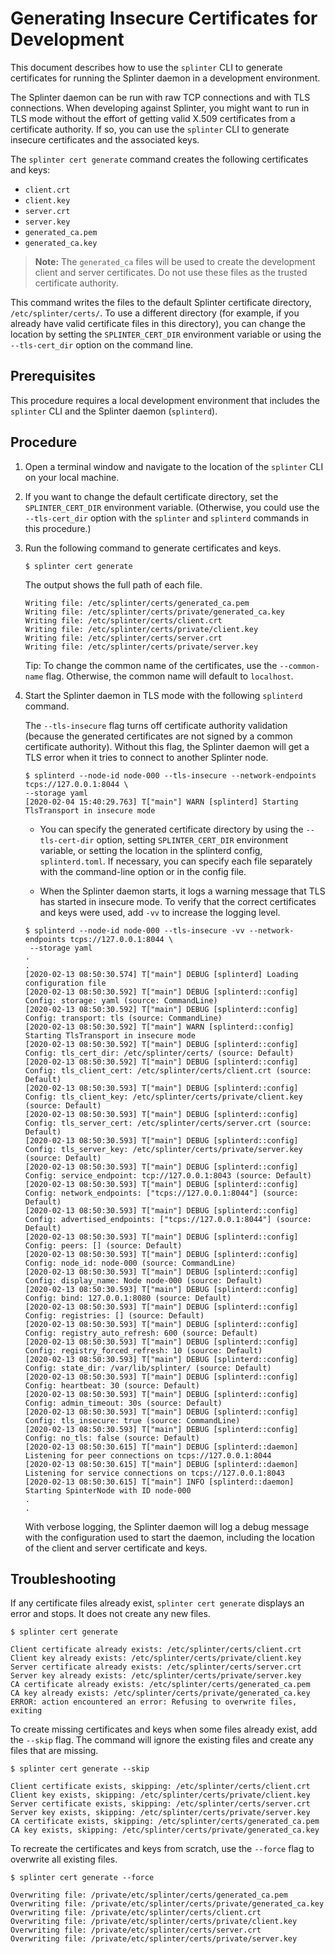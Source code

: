 # Generating Insecure Certificates for Development

<!--
  Copyright 2018-2020 Cargill Incorporated
  Licensed under Creative Commons Attribution 4.0 International License
  https://creativecommons.org/licenses/by/4.0/
-->

This document describes how to use the `splinter` CLI to generate certificates
for running the Splinter daemon in a development environment.

The Splinter daemon can be run with raw TCP connections and with TLS
connections. When developing against Splinter, you might want to run in TLS mode
without the effort of getting valid X.509 certificates from a certificate
authority. If so, you can use the `splinter` CLI to generate insecure
certificates and the associated keys.

The `splinter cert generate` command creates the following certificates and
keys:
  - `client.crt`
  - `client.key`
  - `server.crt`
  - `server.key`
  - `generated_ca.pem`
  - `generated_ca.key`

> **Note:** The `generated_ca` files will be used to create the development
> client and server certificates. Do not use these files as the trusted
> certificate authority.

This command writes the files to the default Splinter certificate directory,
`/etc/splinter/certs/`. To use a different directory (for example, if you
already have valid certificate files in this directory), you can change the
location by setting the `SPLINTER_CERT_DIR` environment variable or using the
`--tls-cert_dir` option on the command line.

## Prerequisites

This procedure requires a local development environment that includes the
`splinter` CLI and the Splinter daemon (`splinterd`).

## Procedure

1. Open a terminal window and navigate to the location of the `splinter` CLI
   on your local machine.

1. If you want to change the default certificate directory, set the
   `SPLINTER_CERT_DIR` environment variable. (Otherwise, you could
   use the `--tls-cert_dir` option with the `splinter` and `splinterd`
   commands in this procedure.)

1. Run the following command to generate certificates and keys.

   ``` console
   $ splinter cert generate
   ```

   The output shows the full path of each file.

   ``` console
   Writing file: /etc/splinter/certs/generated_ca.pem
   Writing file: /etc/splinter/certs/private/generated_ca.key
   Writing file: /etc/splinter/certs/client.crt
   Writing file: /etc/splinter/certs/private/client.key
   Writing file: /etc/splinter/certs/server.crt
   Writing file: /etc/splinter/certs/private/server.key
   ```

   Tip: To change the common name of the certificates, use the `--common-name`
   flag. Otherwise, the common name will default to `localhost`.

1. Start the Splinter daemon in TLS mode with the following `splinterd` command.

   The `--tls-insecure` flag turns off certificate authority validation (because
   the generated certificates are not signed by a common certificate authority).
   Without this flag, the Splinter daemon will get a TLS error when it tries to
   connect to another Splinter node.

   ``` console
   $ splinterd --node-id node-000 --tls-insecure --network-endpoints tcps://127.0.0.1:8044 \
   --storage yaml
   [2020-02-04 15:40:29.763] T["main"] WARN [splinterd] Starting TlsTransport in insecure mode
   ```

   * You can specify the generated certificate directory by using the
    `--tls-cert-dir` option, setting `SPLINTER_CERT_DIR` environment variable,
    or setting the location in the splinterd config, `splinterd.toml`. If
    necessary, you can specify each file separately with the command-line option
    or in the config file.

   * When the Splinter daemon starts, it logs a warning message that TLS
     has started in insecure mode. To verify that the correct certificates and
     keys were used, add `-vv` to increase the logging level.

   ``` console
   $ splinterd --node-id node-000 --tls-insecure -vv --network-endpoints tcps://127.0.0.1:8044 \
    --storage yaml
   .
   .
   [2020-02-13 08:50:30.574] T["main"] DEBUG [splinterd] Loading configuration file
   [2020-02-13 08:50:30.592] T["main"] DEBUG [splinterd::config] Config: storage: yaml (source: CommandLine)
   [2020-02-13 08:50:30.592] T["main"] DEBUG [splinterd::config] Config: transport: tls (source: CommandLine)
   [2020-02-13 08:50:30.592] T["main"] WARN [splinterd::config] Starting TlsTransport in insecure mode
   [2020-02-13 08:50:30.592] T["main"] DEBUG [splinterd::config] Config: tls_cert_dir: /etc/splinter/certs/ (source: Default)
   [2020-02-13 08:50:30.592] T["main"] DEBUG [splinterd::config] Config: tls_client_cert: /etc/splinter/certs/client.crt (source: Default)
   [2020-02-13 08:50:30.593] T["main"] DEBUG [splinterd::config] Config: tls_client_key: /etc/splinter/certs/private/client.key (source: Default)
   [2020-02-13 08:50:30.593] T["main"] DEBUG [splinterd::config] Config: tls_server_cert: /etc/splinter/certs/server.crt (source: Default)
   [2020-02-13 08:50:30.593] T["main"] DEBUG [splinterd::config] Config: tls_server_key: /etc/splinter/certs/private/server.key (source: Default)
   [2020-02-13 08:50:30.593] T["main"] DEBUG [splinterd::config] Config: service_endpoint: tcp://127.0.0.1:8043 (source: Default)
   [2020-02-13 08:50:30.593] T["main"] DEBUG [splinterd::config] Config: network_endpoints: ["tcps://127.0.0.1:8044"] (source: Default)
   [2020-02-13 08:50:30.593] T["main"] DEBUG [splinterd::config] Config: advertised_endpoints: ["tcps://127.0.0.1:8044"] (source: Default)
   [2020-02-13 08:50:30.593] T["main"] DEBUG [splinterd::config] Config: peers: [] (source: Default)
   [2020-02-13 08:50:30.593] T["main"] DEBUG [splinterd::config] Config: node_id: node-000 (source: CommandLine)
   [2020-02-13 08:50:30.593] T["main"] DEBUG [splinterd::config] Config: display_name: Node node-000 (source: Default)
   [2020-02-13 08:50:30.593] T["main"] DEBUG [splinterd::config] Config: bind: 127.0.0.1:8080 (source: Default)
   [2020-02-13 08:50:30.593] T["main"] DEBUG [splinterd::config] Config: registries: [] (source: Default)
   [2020-02-13 08:50:30.593] T["main"] DEBUG [splinterd::config] Config: registry_auto_refresh: 600 (source: Default)
   [2020-02-13 08:50:30.593] T["main"] DEBUG [splinterd::config] Config: registry_forced_refresh: 10 (source: Default)
   [2020-02-13 08:50:30.593] T["main"] DEBUG [splinterd::config] Config: state_dir: /var/lib/splinter/ (source: Default)
   [2020-02-13 08:50:30.593] T["main"] DEBUG [splinterd::config] Config: heartbeat: 30 (source: Default)
   [2020-02-13 08:50:30.593] T["main"] DEBUG [splinterd::config] Config: admin_timeout: 30s (source: Default)
   [2020-02-13 08:50:30.593] T["main"] DEBUG [splinterd::config] Config: tls_insecure: true (source: CommandLine)
   [2020-02-13 08:50:30.593] T["main"] DEBUG [splinterd::config] Config: no_tls: false (source: Default)
   [2020-02-13 08:50:30.615] T["main"] DEBUG [splinterd::daemon] Listening for peer connections on tcps://127.0.0.1:8044
   [2020-02-13 08:50:30.615] T["main"] DEBUG [splinterd::daemon] Listening for service connections on tcps://127.0.0.1:8043
   [2020-02-13 08:50:30.615] T["main"] INFO [splinterd::daemon] Starting SpinterNode with ID node-000
   .
   .
   ```

     With verbose logging, the Splinter daemon will log a debug message
     with the configuration used to start the daemon, including the location of
     the client and server certificate and keys.

## Troubleshooting

  If any certificate files already exist, `splinter cert generate` displays an
  error and stops. It does not create any new files.

  ``` console
  $ splinter cert generate

  Client certificate already exists: /etc/splinter/certs/client.crt
  Client key already exists: /etc/splinter/certs/private/client.key
  Server certificate already exists: /etc/splinter/certs/server.crt
  Server key already exists: /etc/splinter/certs/private/server.key
  CA certificate already exists: /etc/splinter/certs/generated_ca.pem
  CA key already exists: /etc/splinter/certs/private/generated_ca.key
  ERROR: action encountered an error: Refusing to overwrite files, exiting
  ```

  To create missing certificates and keys when some files already
   exist, add the `--skip` flag. The command will ignore the existing
   files and create any files that are missing.

  ``` console
  $ splinter cert generate --skip

  Client certificate exists, skipping: /etc/splinter/certs/client.crt
  Client key exists, skipping: /etc/splinter/certs/private/client.key
  Server certificate exists, skipping: /etc/splinter/certs/server.crt
  Server key exists, skipping: /etc/splinter/certs/private/server.key
  CA certificate exists, skipping: /etc/splinter/certs/generated_ca.pem
  CA key exists, skipping: /etc/splinter/certs/private/generated_ca.key
  ```

  To recreate the certificates and keys from scratch, use the  `--force` flag to
  overwrite all existing files.

  ``` console
  $ splinter cert generate --force

  Overwriting file: /private/etc/splinter/certs/generated_ca.pem
  Overwriting file: /private/etc/splinter/certs/private/generated_ca.key
  Overwriting file: /private/etc/splinter/certs/client.crt
  Overwriting file: /private/etc/splinter/certs/private/client.key
  Overwriting file: /private/etc/splinter/certs/server.crt
  Overwriting file: /private/etc/splinter/certs/private/server.key
  ```
